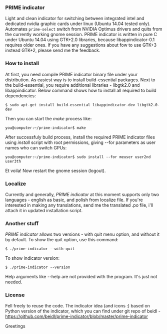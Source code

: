 ### PRIME indicator

Light and clean indicator for switching between integrated intel and dedicated nvidia graphic cards under linux (Ubuntu 14.04 tested only). Automates `prime-select` switch from NVIDIA Optimus drivers and quits from the currently working gnome session. PRIME indicator is written in pure C under Ubuntu 14.04 using GTK+2.0 libraries, because libappindicator-0.1 requires older ones. If you have any suggestions about fow to use GTK+3 instead GTK+2, please send me the feedback.

### How to install

At first, you need compile PRIME indicator binary file under your distribution. As easiest way is to install build-essential packages. Next to the build-essential, you require additional libraries - libgtk2.0 and libappindicator. Below command shows how to install all required to build dependencies:

```
$ sudo apt-get install build-essential libappindicator-dev libgtk2.0-dev
```

Then you can start the _make_ process like:

```
you@computer:~/prime-indicator$ make
```

After successfuly build process, install the required PRIME indicator files using _install_ script with root permissions, giving --for parameters as user names who can switch GPUs:

```
you@computer:~/prime-indicator$ sudo install --for meuser user2nd user3th
```

Et voila! Now restart the gnome session (logout).

### Localize

Currently and generally, _PRIME indicator_ at this moment supports only two languages - english as basic, and polish from localize file. If you're interested in making any translations, send me the translated .po file, i'll attach it in updated installation script.

### Another stuff

_PRIME indicator_ allows two versions - with quit menu option, and without it by default. To show the quit option, use this command:

```
$ ./prime-indicator --with-quit
```

To show indicator version:

```
$ ./prime-indicator --version
```

Help arguments like --help are not provided with the program. It's just not needed.

### License

Fell freely to reuse the code. The indicator idea (and icons :) based on Python version of the indicator, which you can find under git repo of beidl - https://github.com/beidl/prime-indicator/blob/master/prime-indicator 

Greetings
